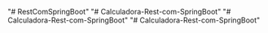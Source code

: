 "# RestComSpringBoot" 
"# Calculadora-Rest-com-SpringBoot" 
"# Calculadora-Rest-com-SpringBoot" 
"# Calculadora-Rest-com-SpringBoot" 
